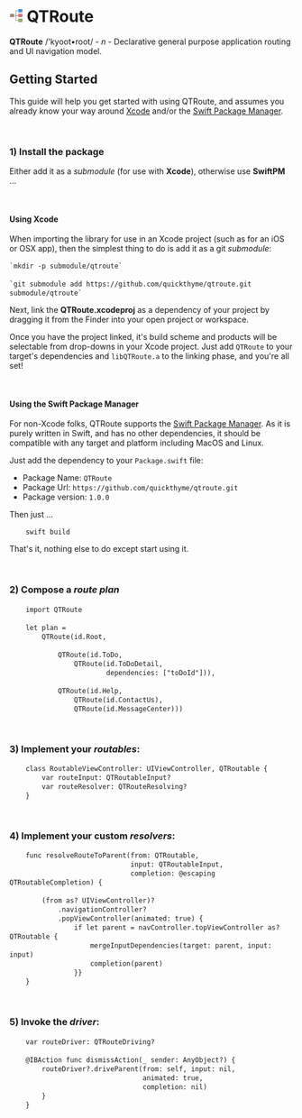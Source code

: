 # ![kyoot-root](icon.png) QTRoute

**QTRoute** /'kyoot•root/ - *n* - Declarative general purpose application routing and UI navigation model.

## Getting Started

This guide will help you get started with using QTRoute, and assumes you already
know your way around [Xcode](https://developer.apple.com/xcode/) and/or
the [Swift Package Manager](https://swift.org/package-manager/).

<br />

### 1) Install the package

Either add it as a *submodule* (for use with **Xcode**), otherwise use **SwiftPM** ...

<br />

#### Using Xcode

When importing the library for use in an Xcode project (such as for an iOS or OSX app), then the
simplest thing to do is add it as a git *submodule*:
  

    `mkdir -p submodule/qtroute`

    `git submodule add https://github.com/quickthyme/qtroute.git submodule/qtroute`

Next, link the **QTRoute.xcodeproj** as a dependency of your project by dragging it from the Finder
into your open project or workspace.

Once you have the project linked, it's build scheme and products will be selectable from drop-downs
in your Xcode project. Just add `QTRoute` to your target's dependencies and `libQTRoute.a` to the
linking phase, and you're all set!

<br />

#### Using the Swift Package Manager

For non-Xcode folks, QTRoute supports the [Swift Package Manager](https://swift.org/package-manager/).
As it is purely written in Swift, and has no other dependencies, it should be compatible with any target
and platform including MacOS and Linux.

Just add the dependency to your `Package.swift` file:

  - Package Name: `QTRoute`
  - Package Url: `https://github.com/quickthyme/qtroute.git`
  - Package version: `1.0.0`

Then just ...

```
    swift build
```
That's it, nothing else to do except start using it.

<br />

### 2) Compose a *route plan*

```
    import QTRoute

    let plan =
        QTRoute(id.Root,

	        QTRoute(id.ToDo,
	            QTRoute(id.ToDoDetail,
	                    dependencies: ["toDoId"])),

	        QTRoute(id.Help,
	            QTRoute(id.ContactUs),
	            QTRoute(id.MessageCenter)))

```

<br />

### 3) Implement your *routables*:

```
    class RoutableViewController: UIViewController, QTRoutable {
        var routeInput: QTRoutableInput?
        var routeResolver: QTRouteResolving?
    }

```

<br />

### 4) Implement your custom *resolvers*:

```
    func resolveRouteToParent(from: QTRoutable,
	                          input: QTRoutableInput,
	                          completion: @escaping QTRoutableCompletion) {

        (from as? UIViewController)?
            .navigationController?
            .popViewController(animated: true) {
                if let parent = navController.topViewController as? QTRoutable {
                    mergeInputDependencies(target: parent, input: input)
                    completion(parent)
                }}
	}

```

<br />

### 5) Invoke the *driver*:

```
    var routeDriver: QTRouteDriving?

    @IBAction func dismissAction(_ sender: AnyObject?) {
        routeDriver?.driveParent(from: self, input: nil,
                                 animated: true,
                                 completion: nil)
        }
    }

```
